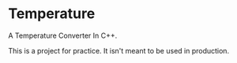 # Temperature
A Temperature Converter In C++.

This is a project for practice. It isn't meant to be used in production.
